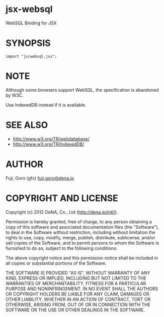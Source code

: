 jsx-websql
====================

WebSQL Binding for JSX

SYNOPSIS
====================

    import "js/websql.jsx";

NOTE
====================

Although some browsers support WebSQL, the specification is abandoned by W3C.

Use IndexedDB instead if it is available.

SEE ALSO
====================

* http://www.w3.org/TR/webdatabase/
* http://www.w3.org/TR/IndexedDB/

AUTHOR
====================

Fuji, Goro (gfx) <fuji.goro@dena.jp>

COPYRIGHT AND LICENSE
====================

Copyright (c) 2012 DeNA, Co., Ltd (http://dena.jp/intl/).

Permission is hereby granted, free of charge, to any person obtaining a
copy of this software and associated documentation files (the "Software"),
to deal in the Software without restriction, including without limitation
the rights to use, copy, modify, merge, publish, distribute, sublicense,
and/or sell copies of the Software, and to permit persons to whom the
Software is furnished to do so, subject to the following conditions:

The above copyright notice and this permission notice shall be included in
all copies or substantial portions of the Software.

THE SOFTWARE IS PROVIDED "AS IS", WITHOUT WARRANTY OF ANY KIND, EXPRESS OR
IMPLIED, INCLUDING BUT NOT LIMITED TO THE WARRANTIES OF MERCHANTABILITY,
FITNESS FOR A PARTICULAR PURPOSE AND NONINFRINGEMENT. IN NO EVENT SHALL THE
AUTHORS OR COPYRIGHT HOLDERS BE LIABLE FOR ANY CLAIM, DAMAGES OR OTHER
LIABILITY, WHETHER IN AN ACTION OF CONTRACT, TORT OR OTHERWISE, ARISING
FROM, OUT OF OR IN CONNECTION WITH THE SOFTWARE OR THE USE OR OTHER
DEALINGS IN THE SOFTWARE.

